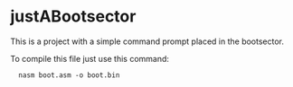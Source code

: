 # justABootsector
This is a project with a simple command prompt placed in the bootsector.

To compile this file just use this command:

      nasm boot.asm -o boot.bin
